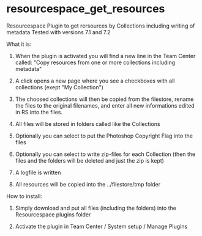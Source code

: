 # resourcespace_get_resources
Resourcespace Plugin to get rersources by Collections including writing of metadata
Tested with versions 7.1 and 7.2

What it is:

1. When the plugin is activated you will find a new line in the Team Center called: "Copy resources from one or more collections including metadata"

2. A click opens a new page where you see a checkboxes with all collections (exept "My Collection")

3. The choosed collections will then be copied from the filestore, rename the files to the original filenames, and enter all new informations edited in RS into the files.

4. All files will be stored in folders called like the Collections

5. Optionally you can select to put the Photoshop Copyright Flag into the files

6. Optionally you can select to write zip-files for each Collection (then the files and the folders will be deleted and just the zip is kept)

7. A logfile is written

8. All resources will be copied into the ../filestore/tmp folder

How to install:

1. Simply download and put all files (including the folders) into the Resourcespace plugins folder

2. Activate the plugin in Team Center / System setup / Manage Plugins
